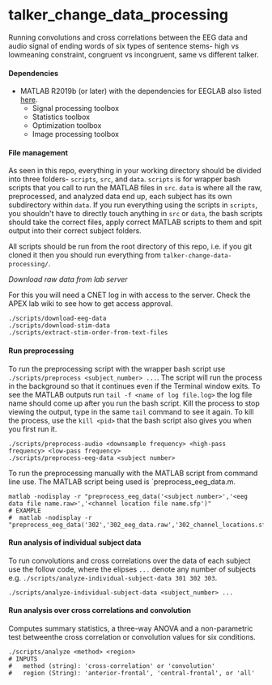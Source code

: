 # talker_change_data_processing

Running convolutions and cross correlations between the EEG data and audio signal of ending words of six types of sentence stems- high vs lowmeaning constraint, congruent vs incongruent, same vs different talker.

#### Dependencies

* MATLAB R2019b (or later) with the dependencies for EEGLAB also listed [here](https://sccn.ucsd.edu/eeglab/ressources.php).
    * Signal processing toolbox
    * Statistics toolbox
    * Optimization toolbox
    * Image processing toolbox

#### File management

As seen in this repo, everything in your working directory should be divided into three folders- `scripts`, `src`, and `data`. `scripts` is for wrapper bash scripts that you call to run the MATLAB files in `src`. `data` is where all the raw, preprocessed, and analyzed data end up, each subject has its own subdirectory within `data`. If you run everything using the scripts in `scripts`, you shouldn't have to directly touch anything in `src` or `data`, the bash scripts should take the correct files, apply correct MATLAB scripts to them and spit output into their correct subject folders.

All scripts should be run from the root directory of this repo, i.e. if you git cloned it then you should run everything from `talker-change-data-processing/`.

*Download raw data from lab server*

For this you will need a CNET log in with access to the server. Check the APEX lab wiki to see how to get access approval. 

```
./scripts/download-eeg-data
./scripts/download-stim-data
./scripts/extract-stim-order-from-text-files
```

#### Run preprocessing

To run the preprocessing script with the wrapper bash script use `./scripts/preprocess <subject_number> ...`. The script will run the process in the background so that it continues even if the Terminal window exits. To see the MATLAB outputs run `tail -f <name of log file.log>` the log file name should come up after you run the bash script. Kill the process to stop viewing the output, type in the same `tail` command to see it again. To kill the process, use the `kill <pid>` that the bash script also gives you when you first run it.

```
./scripts/preprocess-audio <downsample frequency> <high-pass frequency> <low-pass frequency>
./scripts/preprocess-eeg-data <subject number> 
```

To run the preprocessing manually with the MATLAB script from command line use. The MATLAB script being used is `preprocess_eeg_data.m.

```
matlab -nodisplay -r "preprocess_eeg_data('<subject number>','<eeg data file name.raw>','<channel location file name.sfp')"
# EXAMPLE
#  matlab -nodisplay -r "preprocess_eeg_data('302','302_eeg_data.raw','302_channel_locations.sfp')"
```

#### Run analysis of individual subject data

To run convolutions and cross correlations over the data of each subject use
the follow code, where the elipses `...` denote any number of subjects e.g. `./scripts/analyze-individual-subject-data 301 302 303`.

```
./scripts/analyze-individual-subject-data <subject_number> ...
```

#### Run analysis over cross correlations and convolution 

Computes summary statistics, a three-way ANOVA and a non-parametric test betweenthe cross correlation or convolution values for six conditions.

```
./scripts/analyze <method> <region>
# INPUTS
#   method (string): 'cross-correlation' or 'convolution'
#   region (String): 'anterior-frontal', 'central-frontal', or 'all' 
```

